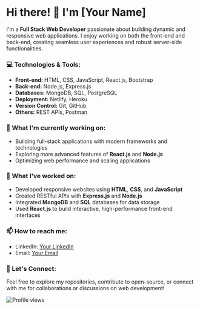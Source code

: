 # Hi there! 👋 I'm [Your Name]

I'm a **Full Stack Web Developer** passionate about building dynamic and responsive web applications. I enjoy working on both the front-end and back-end, creating seamless user experiences and robust server-side functionalities.

### 💻 Technologies & Tools:
- **Front-end:** HTML, CSS, JavaScript, React.js, Bootstrap
- **Back-end:** Node.js, Express.js
- **Databases:** MongoDB, SQL, PostgreSQL
- **Deployment:** Netlify, Heroku
- **Version Control:** Git, GitHub
- **Others:** REST APIs, Postman

### 🌱 What I'm currently working on:
- Building full-stack applications with modern frameworks and technologies
- Exploring more advanced features of **React.js** and **Node.js**
- Optimizing web performance and scaling applications

### 🔭 What I've worked on:
- Developed responsive websites using **HTML**, **CSS**, and **JavaScript**
- Created RESTful APIs with **Express.js** and **Node.js**
- Integrated **MongoDB** and **SQL** databases for data storage
- Used **React.js** to build interactive, high-performance front-end interfaces

### 📫 How to reach me:
- LinkedIn: [Your LinkedIn](https://www.linkedin.com/in/your-profile/)
- Email: [Your Email](mailto:your-email@example.com)

### 🔗 Let's Connect:
Feel free to explore my repositories, contribute to open-source, or connect with me for collaborations or discussions on web development!

![Profile views](https://gpvc.arturio.dev/your-github-username)
